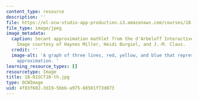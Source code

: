 ```yaml
---
content_type: resource
description: ''
file: https://ol-ocw-studio-app-production.s3.amazonaws.com/courses/18-01sc-single-variable-calculus-fall-2010/4f83f6023d195bbba97568501f73d873_18-01SCf10-th.jpg
file_type: image/jpeg
image_metadata:
  caption: Secant approximation mathlet from the d'Arbeloff Interactive Math Project.
    Image courtesy of Haynes Miller, Heidi Burgiel, and J.-M. Claus.
  credit: ''
  image-alt: 'A graph of three lines, red, yellow, and blue that represent secant
    approximation. '
learning_resource_types: []
resourcetype: Image
title: 18-01SCf10-th.jpg
type: OCWImage
uid: 4f83f602-3d19-5bbb-a975-68501f73d873
---
```

